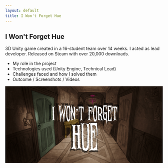 ```yaml
---
layout: default
title: I Won't Forget Hue
---
```


<div id="project-detail">
  <h2>I Won't Forget Hue</h2>

  <p>
    3D Unity game created in a 16-student team over 14 weeks. I acted as lead developer. Released on Steam with over 20,000 downloads.
  </p>

  <p>
    <ul>
      <li>My role in the project</li>
      <li>Technologies used (Unity Engine, Technical Lead)</li>
      <li>Challenges faced and how I solved them</li>
      <li>Outcome / Screenshots / Videos</li>
    </ul>
  </p>

  <img src="/assets/images/I_Wont_Forget_Hue_cover.png" alt="I Won't Forget Hue Cover">
</div>
